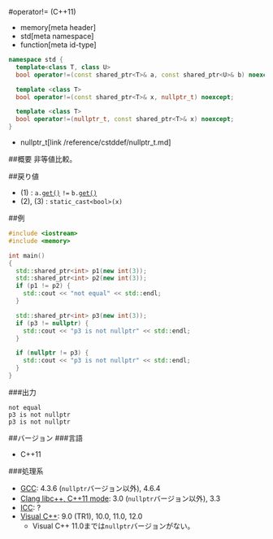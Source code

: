 #operator!= (C++11)
* memory[meta header]
* std[meta namespace]
* function[meta id-type]

```cpp
namespace std {
  template<class T, class U>
  bool operator!=(const shared_ptr<T>& a, const shared_ptr<U>& b) noexcept; // (1)

  template <class T>
  bool operator!=(const shared_ptr<T>& x, nullptr_t) noexcept;              // (2)

  template <class T>
  bool operator!=(nullptr_t, const shared_ptr<T>& x) noexcept;              // (3)
}
```
* nullptr_t[link /reference/cstddef/nullptr_t.md]

##概要
非等値比較。


##戻り値
- (1) : `a.`[`get()`](./get.md) `!=` `b.`[`get()`](./get.md)
- (2), (3) : `static_cast<bool>(x)`


##例
```cpp
#include <iostream>
#include <memory>

int main()
{
  std::shared_ptr<int> p1(new int(3));
  std::shared_ptr<int> p2(new int(3));
  if (p1 != p2) {
    std::cout << "not equal" << std::endl;
  }

  std::shared_ptr<int> p3(new int(3));
  if (p3 != nullptr) {
    std::cout << "p3 is not nullptr" << std::endl;
  }

  if (nullptr != p3) {
    std::cout << "p3 is not nullptr" << std::endl;
  }
}
```

###出力
```
not equal
p3 is not nullptr
p3 is not nullptr
```

##バージョン
###言語
- C++11

###処理系
- [GCC](/implementation.md#gcc): 4.3.6 (`nullptr`バージョン以外), 4.6.4
- [Clang libc++, C++11 mode](/implementation.md#clang): 3.0 (`nullptr`バージョン以外), 3.3
- [ICC](/implementation.md#icc): ?
- [Visual C++](/implementation.md#visual_cpp): 9.0 (TR1), 10.0, 11.0, 12.0
	- Visual C++ 11.0までは`nullptr`バージョンがない。
